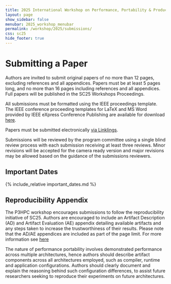 ```yaml
---
title: 2025 International Workshop on Performance, Portability & Productivity in HPC
layout: page
show_sidebar: false
menubar: 2025_workshop_menubar
permalink: /workshop/2025/submissions/
css: sc25
hide_footer: true
---
```


# Submitting a Paper

Authors are invited to submit original papers of no more than 12 pages,
excluding references and all appendices.  Papers must be at least 5 pages long,
and no more than 16 pages including references and all appendices. Full papers
will be published in the SC25 Workshops Proceedings.

All submissions must be formatted using the IEEE proceedings template. The IEEE
conference proceeding templates for LaTeX and MS Word provided by IEEE eXpress
Conference Publishing are available for download
[here](https://www.ieee.org/conferences/publishing/templates.html).

Papers must be submitted electronically [via Linklings](https://submissions.supercomputing.org).

Submissions will be reviewed by the program committee using a single blind
review process with each submission receiving at least three reviews. Minor
revisions will be accepted for the camera ready version and major revisions may
be allowed based on the guidance of the submissions reviewers. 

## Important Dates

{% include_relative important_dates.md %}

## Reproducibility Appendix

The P3HPC workshop encourages submissions to follow the reproducibility
initiative of SC25. Authors are encouraged to include an Artifact Description
(AD) and Artifact Evaluation (AE) appendix detailing available artifacts and
any steps taken to increase the trustworthiness of their results. Please note
that the AD/AE appendices are included as part of the page limit. For more
information see [here](https://sc25.supercomputing.org/submit/reproducibility-initiative/)

The nature of performance portability involves demonstrated performance across
multiple architectures, hence authors should describe artifact components
across all architectures employed, such as compiler, runtime and application
configurations.  Authors should clearly document and explain the reasoning
behind such configuration differences, to assist future researchers seeking to
reproduce their experiments on future architectures.
